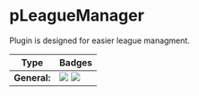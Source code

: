 # pLeagueManager
Plugin is designed for easier league managment.

| Type         | Badges                                                                                                                                             |
|--------------|----------------------------------------------------------------------------------------------------------------------------------------------------|
| **General:** | ![](https://tokei.rs/b1/github/pFireRealms/LeagueManager?category=code) ![](https://tokei.rs/b1/github/pFireRealms/LeagueManager?category=files) |
